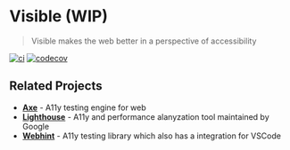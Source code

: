 # Visible (WIP)

> Visible makes the web better in a perspective of accessibility

[![ci](https://github.com/neet/masto.js/workflows/CI/badge.svg)](https://github.com/neet/visible/actions)
[![codecov](https://codecov.io/gh/neet/visible/branch/master/graph/badge.svg?token=vhlxlIJpAg)](https://codecov.io/gh/neet/visible)

## Related Projects
- **[Axe](https://github.com/dequelabs/axe-core)** - A11y testing engine for web
- **[Lighthouse](https://github.com/GoogleChrome/lighthouse)** - A11y and performance alanyzation tool maintained by Google
- **[Webhint](https://github.com/webhintio/hint)** - A11y testing library which also has a integration for VSCode
